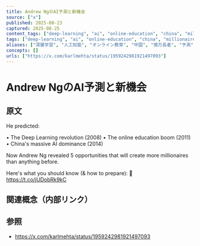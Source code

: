 ```yaml
---
title: Andrew NgのAI予測と新機会
source: ["x"]
published: 2025-08-23
captured: 2025-08-25
content_tags: ["deep-learning", "ai", "online-education", "china", "millionaires", "prediction"]
tags: ["deep-learning", "ai", "online-education", "china", "millionaires", "prediction"]
aliases: ["深層学習", "人工知能", "オンライン教育", "中国", "億万長者", "予測"]
concepts: []
urls: ["https://x.com/karlmehta/status/1959242981921497093"]
---
```


# Andrew NgのAI予測と新機会
## 原文
He predicted:

• The Deep Learning revolution (2008)
• The online education boom (2011)
• China's massive AI dominance (2014)

Now Andrew Ng revealed 5 opportunities that will create more millionaires than anything before.

Here's what you should know (&amp; how to prepare): 🧵 https://t.co/jUDobRk9kC                      

## 関連概念（内部リンク）

## 参照
- https://x.com/karlmehta/status/1959242981921497093